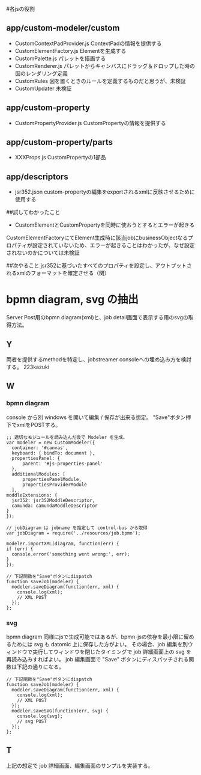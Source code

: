 #各jsの役割

## app/custom-modeler/custom
- CustomContextPadProvider.js ContextPadの情報を提供する
- CustomElementFactory.js Elementを生成する
- CustomPalette.js パレットを描画する
- CustomRenderer.js パレットからキャンバスにドラッグ＆ドロップした時の図のレンダリング定義
- CustomRules 図を置くときのルールを定義するものだと思うが、未検証
- CustomUpdater 未検証

## app/custom-property
- CustomPropertyProvider.js CustomPropertyの情報を提供する

## app/custom-property/parts
- XXXProps.js CustomPropertyの1部品

## app/descriptors
- jsr352.json custom-propertyの編集をexportされるxmlに反映させるために使用する

##試してわかったこと
- CustomElementとCustomPropertyを同時に使おうとするとエラーが起きる

CustomElementFactoryにてElement生成時に該当jobにbusinessObjectなるプロパティが設定されていないため、エラーが起きることはわかったが、なぜ設定されないのかについては未検証

##次やること
jsr352に基づいたすべてのプロパティを設定し、アウトプットされるxmlのフォーマットを確定させる（関）

# bpmn diagram, svg の抽出

Server Post用のbpmn diagram(xml)と、job detail画面で表示する用のsvgの取得方法。

## Y

両者を提供するmethodを特定し、jobstreamer consoleへの埋め込み方を検討する。 223kazuki

## W

### bpmn diagram

console から別 windows を開いて編集 / 保存が出来る想定。
"Save"ボタン押下でxmlをPOSTする。

```
;; 適切なモジュールを読み込んだ後で Modeler を生成。
var modeler = new CustomModeler({
  container: '#canvas',
  keyboard: { bindTo: document },
  propertiesPanel: {
      parent: '#js-properties-panel'
  },
  additionalModules: [
      propertiesPanelModule,
      propertiesProviderModule
  ],
moddleExtensions: {
  jsr352: jsr352ModdleDescriptor,
  camunda: camundaModdleDescriptor
}
});

// jobDiagram は jobname を指定して control-bus から取得
var jobDiagram = require('../resources/job.bpmn');

modeler.importXML(diagram, function(err) {
if (err) {
  console.error('something went wrong:', err);
}
});

// 下記関数を"Save"ボタンにdispatch
function saveJob(modeler) {
  modeler.saveDiagram(function(err, xml) {
    console.log(xml);
    // XML POST
  });
};
```

### svg

bpmn diagram 同様にjsで生成可能ではあるが、bpmn-jsの依存を最小限に留めるためには svg も datomic 上に保存した方がよい。
その場合、job 編集を別ウィンドウで実行してウィンドウを閉じたタイミングで job 詳細画面上の svg を再読み込みすればよい。
job 編集画面で "Save" ボタンにディスパッチされる関数は下記の通りになる。

```
// 下記関数を"Save"ボタンにdispatch
function saveJob(modeler) {
  modeler.saveDiagram(function(err, xml) {
    console.log(xml);
    // XML POST
  });
  modeler.saveSVG(function(err, svg) {
    console.log(svg);
    // svg POST
  });
};
```

## T

上記の想定で job 詳細画面、編集画面のサンプルを実装する。